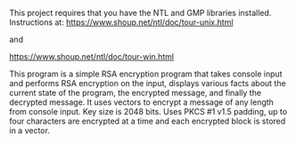 This project requires that you have the NTL and GMP libraries installed.
Instructions at:
https://www.shoup.net/ntl/doc/tour-unix.html

and

https://www.shoup.net/ntl/doc/tour-win.html

This program is a simple RSA encryption program that takes console input and performs RSA encryption on the input, displays various facts about the current state of the program, the encrypted message, and finally the decrypted message. It uses vectors to encrypt a message of any length from console input. Key size is 2048 bits. Uses PKCS #1 v1.5 padding, up to four characters are encrypted at a time and each encrypted block is stored in a vector.
